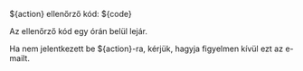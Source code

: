 ${action} ellenőrző kód: ${code}

Az ellenőrző kód egy órán belül lejár.

Ha nem jelentkezett be ${action}-ra, kérjük, hagyja figyelmen kívül ezt az e-mailt.